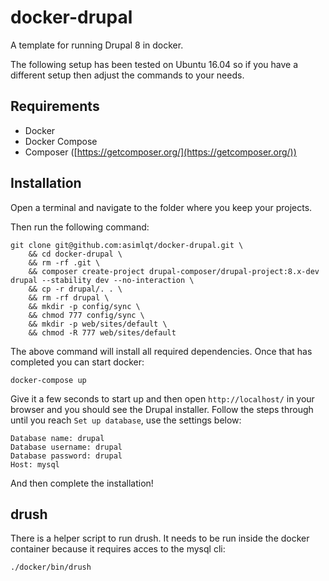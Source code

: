 # docker-drupal

A template for running Drupal 8 in docker.

The following setup has been tested on Ubuntu 16.04 so if you have a different setup then adjust the commands to your needs.

## Requirements
* Docker
* Docker Compose
* Composer ([https://getcomposer.org/](https://getcomposer.org/))

## Installation

Open a terminal and navigate to the folder where you keep your projects.

Then run the following command:

```
git clone git@github.com:asimlqt/docker-drupal.git \
    && cd docker-drupal \
    && rm -rf .git \
    && composer create-project drupal-composer/drupal-project:8.x-dev drupal --stability dev --no-interaction \
    && cp -r drupal/. . \
    && rm -rf drupal \
    && mkdir -p config/sync \
    && chmod 777 config/sync \
    && mkdir -p web/sites/default \
    && chmod -R 777 web/sites/default
```

The above command will install all required dependencies. Once that has completed you can start docker:

```
docker-compose up
```

Give it a few seconds to start up and then open `http://localhost/` in your browser and you should see the Drupal installer. Follow the steps through until you reach `Set up database`, use the settings below:

```
Database name: drupal
Database username: drupal
Database password: drupal
Host: mysql
```

And then complete the installation!

## drush

There is a helper script to run drush. It needs to be run inside the docker container because it requires acces to the mysql cli:

```
./docker/bin/drush
```
